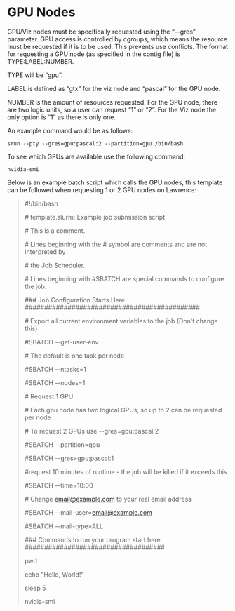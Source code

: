 # GPU Nodes

GPU/Viz nodes must be specifically requested using the “--gres” parameter. GPU access is controlled by cgroups, which means the resource must be requested if it is to be used. This prevents use conflicts. The format for requesting a GPU node \(as specified in the contig file\) is TYPE:LABEL:NUMBER.

TYPE will be “gpu”.

LABEL is defined as “gtx” for the viz node and “pascal” for the GPU node.

NUMBER is the amount of resources requested. For the GPU node, there are two logic units, so a user can request “1” or “2”. For the Viz node the only option is “1” as there is only one.

An example command would be as follows:

```
srun --pty --gres=gpu:pascal:2 --partition=gpu /bin/bash
```

To see which GPUs are available use the following command:

```
nvidia-smi
```

Below is an example batch script which calls the GPU nodes, this template can be followed when requesting 1 or 2 GPU nodes on Lawrence:

> \#!/bin/bash
>
> \# template.slurm: Example job submission script
>
> \# This is a comment.
>
> \# Lines beginning with the \# symbol are comments and are not interpreted by
>
> \# the Job Scheduler.
>
> \# Lines beginning with \#SBATCH are special commands to configure the job.
>
> \#\#\# Job Configuration Starts Here \#\#\#\#\#\#\#\#\#\#\#\#\#\#\#\#\#\#\#\#\#\#\#\#\#\#\#\#\#\#\#\#\#\#\#\#\#\#\#\#\#\#\#\#\#
>
> \# Export all current environment variables to the job \(Don't change this\)
>
> \#SBATCH --get-user-env
>
> \# The default is one task per node
>
> \#SBATCH --ntasks=1
>
> \#SBATCH --nodes=1
>
> \# Request 1 GPU
>
> \# Each gpu node has two logical GPUs, so up to 2 can be requested per node
>
> \# To request 2 GPUs use --gres=gpu:pascal:2
>
> \#SBATCH --partition=gpu
>
> \#SBATCH --gres=gpu:pascal:1
>
> \#request 10 minutes of runtime - the job will be killed if it exceeds this
>
> \#SBATCH --time=10:00
>
> \# Change email@example.com to your real email address
>
> \#SBATCH --mail-user=email@example.com
>
> \#SBATCH --mail-type=ALL
>
> \#\#\# Commands to run your program start here \#\#\#\#\#\#\#\#\#\#\#\#\#\#\#\#\#\#\#\#\#\#\#\#\#\#\#\#\#\#\#\#\#\#\#\#
>
> pwd
>
> echo "Hello, World!"
>
> sleep 5
>
> nvidia-smi



